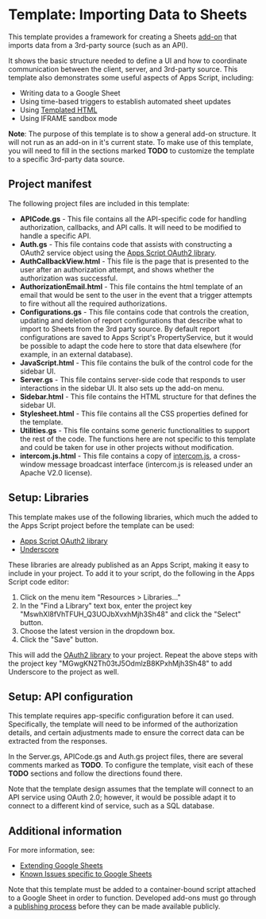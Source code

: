 Template: Importing Data to Sheets
==================================

This template provides a framework for creating a Sheets [add-on](https://developers.google.com/apps-script/add-ons/)
that imports data from a 3rd-party source (such as an API).

It shows the basic structure needed to define a UI and how to coordinate
communication between the client, server, and 3rd-party source.
This template also demonstrates some useful aspects of Apps Script, including:

* Writing data to a Google Sheet
* Using time-based triggers to establish automated sheet updates
* Using [Templated HTML](https://developers.google.com/apps-script/guides/html/templates)
* Using IFRAME sandbox mode

**Note**: The purpose of this template is to show a general add-on structure.
It will not run as an add-on in it's current state. To make use of this
template, you will need to fill in the sections marked **TODO** to customize
the template to a specific 3rd-party data source.

## Project manifest
The following project files are included in this template:

* **APICode.gs** - This file contains all the API-specific code for handling
  authorization, callbacks, and API calls. It will need to be modified to handle
  a specific API.
* **Auth.gs** - This file contains code that assists with constructing a
  OAuth2 service object using the [Apps Script OAuth2 library](https://github.com/googlesamples/apps-script-oauth2).
* **AuthCallbackView.html** - This file is the page that is presented to the
  user after an authorization attempt, and shows whether the authorization was
  successful.
* **AuthorizationEmail.html** - This file contains the html template of an email
  that would be sent to the user in the event that a trigger attempts to fire
  without all the required authorizations.
* **Configurations.gs** - This file contains code that controls the creation,
  updating and deletion of report configurations that describe what to import
  to Sheets from the 3rd party source. By default report configurations are
  saved to Apps Script's PropertyService, but it would be possible to adapt the
  code here to store that data elsewhere (for example, in an external database).
* **JavaScript.html** - This file contains the bulk of the control code for the
  sidebar UI.
* **Server.gs** - This file contains server-side code that responds to user
  interactions in the sidebar UI. It also sets up the add-on menu.
* **Sidebar.html** - This file contains the HTML structure for that defines
  the sidebar UI.
* **Stylesheet.html** - This file contains all the CSS properties defined for
  the template.
* **Utilities.gs** - This file contains some generic functionalities to support
  the rest of the code. The functions here are not specific to this template and
  could be taken for use in other projects without modification.
* **intercom.js.html** - This file contains a copy of
  [intercom.js](https://github.com/diy/intercom.js),
  a cross-window message broadcast interface (intercom.js is released under an
  Apache V2.0 license).

## Setup: Libraries
This template makes use of the following libraries, which much the added to the
Apps Script project before the template can be used:

* [Apps Script OAuth2 library](https://github.com/googlesamples/apps-script-oauth2)
* [Underscore](http://underscorejs.org/)

These libraries are already published as an Apps Script, making it easy to
include in your project. To add it to your script, do the following in the
Apps Script code editor:

1. Click on the menu item "Resources > Libraries..."
1. In the "Find a Library" text box, enter the project key
"MswhXl8fVhTFUH_Q3UOJbXvxhMjh3Sh48" and click the "Select" button.
1. Choose the latest version in the dropdown box.
1. Click the "Save" button.

This will add the [OAuth2 library](https://github.com/googlesamples/apps-script-oauth2)
to your project. Repeat the above steps with the project key
"MGwgKN2Th03tJ5OdmlzB8KPxhMjh3Sh48" to add Underscore to the project as well.

## Setup: API configuration
This template requires app-specific configuration before it can used.
Specifically, the template will need to be informed of the authorization
details, and certain adjustments made to ensure the correct data can be
extracted from the responses.

In the Server.gs, APICode.gs and Auth.gs project files, there are several
comments marked as **TODO**. To configure the template, visit each of these
**TODO** sections and follow the directions found there.

Note that the template design assumes that the template will connect to an API
service using OAuth 2.0; however, it would be possible adapt it to connect to
a different kind of service, such as a SQL database.

## Additional information

For more information, see:

* [Extending Google Sheets](https://developers.google.com/apps-script/guides/sheets)
* [Known Issues specific to Google Sheets](https://developers.google.com/apps-script/migration/sheets)

Note that this template must be added to a container-bound
script attached to a Google Sheet in order to function. Developed
add-ons must go through a
[publishing process](https://developers.google.com/apps-script/add-ons/publish)
before they can be made available publicly.
